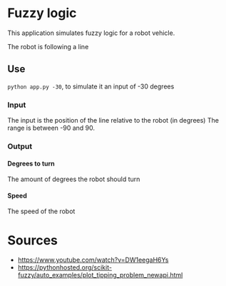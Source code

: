 # Fuzzy logic
This application simulates fuzzy logic for a robot vehicle.

The robot is following a line


## Use
``python app.py -30``, to simulate it an input of -30 degrees

### Input
The input is the position of the line relative to the robot (in degrees)
The range is between -90 and 90.

### Output
#### Degrees to turn
The amount of degrees the robot should turn
#### Speed
The speed of the robot


# Sources
- https://www.youtube.com/watch?v=DW1eegaH6Ys
- https://pythonhosted.org/scikit-fuzzy/auto_examples/plot_tipping_problem_newapi.html